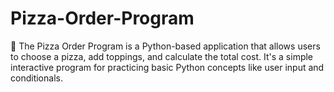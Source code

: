 # Pizza-Order-Program
🍕 The Pizza Order Program is a Python-based application that allows users to choose a pizza, add toppings, and calculate the total cost. It's a simple interactive program for practicing basic Python concepts like user input and conditionals.
